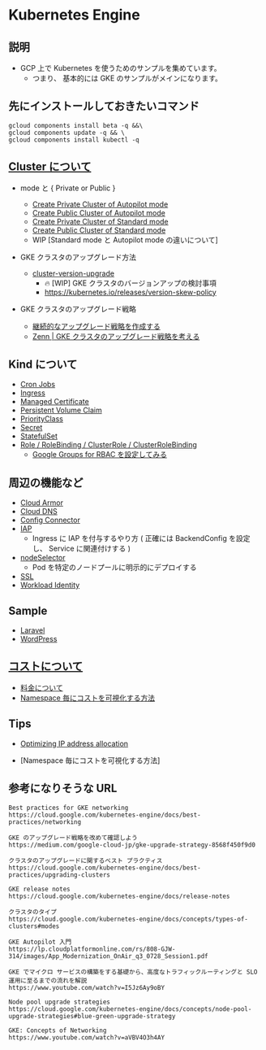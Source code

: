 # Kubernetes Engine

## 説明

+ GCP 上で Kubernetes を使うためのサンプルを集めています。
  + つまり、 基本的には GKE のサンプルがメインになります。

## 先にインストールしておきたいコマンド

```
gcloud components install beta -q &&\
gcloud components update -q && \
gcloud components install kubectl -q
```


## [Cluster について](./cluster-overview)

+ mode と { Private or Public }
  + [Create Private Cluster of Autopilot mode](./autopilot-private-gcloud)
  + [Create Public Cluster of Autopilot mode](./autopilot-public-gcloud)
  + [Create Private Cluster of Standard mode](./standard-private-gcloud)
  + [Create Public Cluster of Standard mode](./standard-public-gcloud)
  + WIP [Standard mode と Autopilot mode の違いについて]

+ GKE クラスタのアップグレード方法
  + [cluster-version-upgrade](./cluster-version-upgrade)
    + :fire: [WIP] GKE クラスタのバージョンアップの検討事項
    + https://kubernetes.io/releases/version-skew-policy
+ GKE クラスタのアップグレード戦略
  + [継続的なアップグレード戦略を作成する](https://cloud.google.com/kubernetes-engine/docs/best-practices/upgrading-clusters#continuous-strategy)
  + <WIP> [Zenn | GKE クラスタのアップグレード戦略を考える]()

## Kind について

+ [Cron Jobs](./kind-cronjobs)
+ [Ingress](./kind-ingress)
+ [Managed Certificate](./kind-managedcertificate)
+ [Persistent Volume Claim](./kind-persistentvolumeclaim)
+ [PriorityClass](./kind-priorityclass)
+ [Secret](./kind-secret)
+ [StatefulSet](./kind-statufulset)
+ [Role / RoleBinding / ClusterRole / ClusterRoleBinding](./kind-role-rolebinding)
  + [Google Groups for RBAC を設定してみる](./kind-role-rolebinding/google-groups-rbac/)

## 周辺の機能など

+ [Cloud Armor](./feature-cloud-armor)
+ [Cloud DNS](./feature-cloud-dns)
+ [Config Connector](./feature-config-connector)
+ [IAP](./feature-iap)
  + Ingress に IAP を付与するやり方 ( 正確には BackendConfig を設定し、 Service に関連付けする )
+ [nodeSelector](./feature-nodeselector)
  + Pod を特定のノードプールに明示的にデプロイする
+ [SSL](./feature-ssl)
+ [Workload Identity](./feature-workload-identity)

## Sample

+ [Laravel](./sample-laravel)
+ [WordPress](./sample-wordpress)

## [コストについて](./_billing/)

+ [料金について](./_billing/README.md#料金について)
+ [Namespace 毎にコストを可視化する方法](./_billing/README.md#namespace-毎にコストを可視化する方法)


## Tips

+ [Optimizing IP address allocation](./xx_flexible-pod-cidr)




+ [Namespace 毎にコストを可視化する方法]

## 参考になりそうな URL

```
Best practices for GKE networking
https://cloud.google.com/kubernetes-engine/docs/best-practices/networking
```
```
GKE のアップグレード戦略を改めて確認しよう
https://medium.com/google-cloud-jp/gke-upgrade-strategy-8568f450f9d0
```
```
クラスタのアップグレードに関するベスト プラクティス
https://cloud.google.com/kubernetes-engine/docs/best-practices/upgrading-clusters
```
```
GKE release notes
https://cloud.google.com/kubernetes-engine/docs/release-notes
```
```
クラスタのタイプ
https://cloud.google.com/kubernetes-engine/docs/concepts/types-of-clusters#modes
```
```
GKE Autopilot 入門
https://lp.cloudplatformonline.com/rs/808-GJW-314/images/App_Modernization_OnAir_q3_0728_Session1.pdf
```
```
GKE でマイクロ サービスの構築をする基礎から、高度なトラフィックルーティングと SLO 運用に至るまでの流れを解説
https://www.youtube.com/watch?v=I5Jz6Ay9oBY
```
```
Node pool upgrade strategies
https://cloud.google.com/kubernetes-engine/docs/concepts/node-pool-upgrade-strategies#blue-green-upgrade-strategy
```

```
GKE: Concepts of Networking
https://www.youtube.com/watch?v=aVBV4O3h4AY
```
